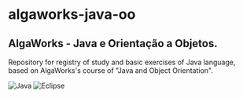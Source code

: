 # algaworks-java-oo
## AlgaWorks - Java e Orientação a Objetos.
Repository for registry of study and basic exercises of Java language, based on AlgaWorks's course of "Java and Object Orientation".

![Java](https://img.shields.io/badge/java-%23ED8B00.svg?style=for-the-badge&logo=openjdk&logoColor=white)
![Eclipse](https://img.shields.io/badge/Eclipse-FE7A16.svg?style=for-the-badge&logo=Eclipse&logoColor=white)
